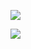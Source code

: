 <a href="https://warinyourself.github.io/Warinyourself/"><img src="https://user-images.githubusercontent.com/33872448/102024951-f2f56a00-3da5-11eb-8ec2-0d83572d5346.gif"/></a>

<img src="https://github-readme-stats.vercel.app/api?username=warinyourself&show_icons=true&title_color=00AEFF&icon_color=2DDE98&text_color=FFFFFF&bg_color=050F2C&hide_border=true"/>
